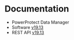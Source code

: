 # Documentation
* PowerProtect Data Manager 
* Software [v19.13](https://www.dell.com/en-us/dt/data-protection/powerprotect-data-manager.htm)
* REST API [v19.13](https://developer.dell.com/apis/4378/versions/19.13.0/docs/introduction.md)